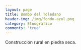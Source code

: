 ```yaml
---
layout: page
title: Bombo del Toledano
header-img: /img/fondo-azul.png
category: Etnográfico
comments: 'true'
---
```



Construcción rural en piedra seca.
